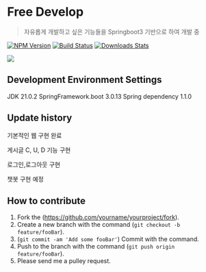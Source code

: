 # Free Develop
> 자유롭게 개발하고 싶은 기능들을 Springboot3 기반으로 하여 개발 중

[![NPM Version][npm-image]][npm-url]
[![Build Status][travis-image]][travis-url]
[![Downloads Stats][npm-downloads]][npm-url]


![](../header.png)


## Development Environment Settings

JDK 21.0.2
SpringFramework.boot 3.0.13
Spring dependency 1.1.0

## Update history

기본적인 웹 구현 완료

게시글 C, U, D 기능 구현

로그인,로그아웃 구현

챗봇 구현 예정

## How to contribute

1. Fork the (<https://github.com/yourname/yourproject/fork>).
2. Create a new branch with the command (`git checkout -b feature/fooBar`).
3. (`git commit -am 'Add some fooBar'`) Commit with the command.
4. Push to the branch with the command (`git push origin feature/fooBar`). 
5. Please send me a pulley request.

<!-- Markdown link & img dfn's -->
[npm-image]: https://img.shields.io/npm/v/datadog-metrics.svg?style=flat-square
[npm-url]: https://npmjs.org/package/datadog-metrics
[npm-downloads]: https://img.shields.io/npm/dm/datadog-metrics.svg?style=flat-square
[travis-image]: https://img.shields.io/travis/dbader/node-datadog-metrics/master.svg?style=flat-square
[travis-url]: https://travis-ci.org/dbader/node-datadog-metrics
[wiki]: https://github.com/yourname/yourproject/wiki
